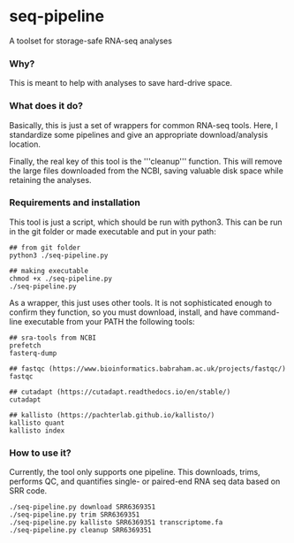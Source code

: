 # seq-pipeline
A toolset for storage-safe RNA-seq analyses


### Why?

This is meant to help with analyses to save hard-drive space.

### What does it do?

Basically, this is just a set of wrappers for common RNA-seq tools. Here, I standardize some pipelines and give an appropriate download/analysis location.

Finally, the real key of this tool is the '''cleanup''' function. This will remove the large files downloaded from the NCBI, saving valuable disk space while retaining the analyses.



### Requirements and installation

This tool is just a script, which should be run with python3. This can be run in the git folder or made executable and put in your path:

```
## from git folder
python3 ./seq-pipeline.py

## making executable
chmod +x ./seq-pipeline.py
./seq-pipeline.py
```

As a wrapper, this just uses other tools. It is not sophisticated enough to confirm they function, so you must download, install, and have command-line executable from your PATH the following tools:

```
## sra-tools from NCBI
prefetch
fasterq-dump

## fastqc (https://www.bioinformatics.babraham.ac.uk/projects/fastqc/)
fastqc

## cutadapt (https://cutadapt.readthedocs.io/en/stable/)
cutadapt 

## kallisto (https://pachterlab.github.io/kallisto/)
kallisto quant
kallisto index
```


### How to use it?

Currently, the tool only supports one pipeline. This downloads, trims, performs QC, and quantifies single- or paired-end RNA seq data based on SRR code.


```
./seq-pipeline.py download SRR6369351
./seq-pipeline.py trim SRR6369351
./seq-pipeline.py kallisto SRR6369351 transcriptome.fa
./seq-pipeline.py cleanup SRR6369351
```
